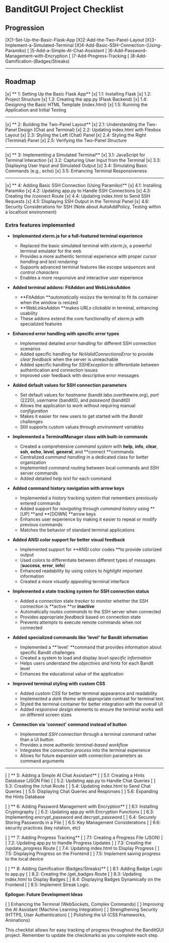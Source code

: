 # BanditGUI Project Checklist

## Progression

[X]1-Set-Up-the-Basic-Flask-App
[X]2-Add-the-Two-Panel-Layout
[X]3-Implement-a-Simulated-Terminal
[X]4-Add-Basic-SSH-Connection-(Using-Paramiko)
[ ]5-Add-a-Simple-AI-Chat-Assistant
[ ]6-Add-Password-Management-with-Encryption
[ ]7-Add-Progress-Tracking
[ ]8-Add-Gamification-(Badges/Streaks)

---

## Roadmap

[x]	** 1: Setting Up the Basic Flask App**
    [x] 1.1: Installing Flask
    [x] 1.2: Project Structure
    [x] 1.3: Creating the app.py (Flask Backend)
    [x] 1.4: Designing the Basic HTML Template (index.html)
    [x] 1.5: Running the Application and Initial Testing

---

[x] ** 2: Building the Two-Panel Layout**
    [x] 2.1: Understanding the Two-Panel Design (Chat and Terminal)
    [x] 2.2: Updating index.html with Flexbox Layout
    [x] 2.3: Styling the Left (Chat) Panel
    [x] 2.4: Styling the Right (Terminal) Panel
    [x] 2.5: Verifying the Two-Panel Structure

---

[x] ** 3: Implementing a Simulated Terminal**
    [x] 3.1: JavaScript for Terminal Interaction
    [x] 3.2: Capturing User Input from the Terminal
    [x] 3.3: Displaying User Input and Simulated Output
    [x] 3.4: Simulating Basic Commands (e.g., echo)
    [x] 3.5: Enhancing Terminal Responsiveness

---

[x] ** 4: Adding Basic SSH Connection (Using Paramiko)**
    [x] 4.1: Installing Paramiko
    [x] 4.2: Updating app.py to Handle SSH Connections
    [x] 4.3: Creating the /connect Route
    [x] 4.4: Updating index.html to Send SSH Requests
    [x] 4.5: Displaying SSH Output in the Terminal Panel
    [x] 4.6: Security Considerations for SSH (Note about AutoAddPolicy, Testing within a localhost environment)

### Extra features implemented

- **Implemented xterm.js for a full-featured terminal experience**
   - Replaced the basic simulated terminal with *xterm.js*, a powerful terminal emulator for the web
   - Provides a more authentic terminal experience with proper *cursor handling* and *text rendering*
   - Supports advanced terminal features like *escape sequences* and *control characters*
   - Enables a more responsive and interactive user experience

- **Added terminal addons: FitAddon and WebLinksAddon**
   - **FitAddon ***automatically resizes* the terminal to fit its container when the window is resized
   - **WebLinksAddon **makes *URLs clickable* in terminal, enhancing usability
   - These addons extend the core functionality of *xterm.js* with specialized features

- **Enhanced error handling with specific error types**
   - Implemented detailed *error handling* for different SSH connection scenarios
   - Added specific handling for *NoValidConnectionsError* to provide *clear feedback* when the server is unreachable
   - Added specific handling for *SSHException* to differentiate between authentication and connection issues
   - Improved user feedback with descriptive error messages

- **Added default values for SSH connection parameters**
   - Set default values for *hostname* (bandit.labs.overthewire.org), *port* (2220), *username* (bandit0), and *password* (bandit0)
   - Allows the application to work without requiring manual *configuration*
   - Makes it easier for new users to get started with the *Bandit* challenges
   - Still supports custom values through *environment variables*

- **Implemented a TerminalManager class with built-in commands**
   - Created a comprehensive *command system* with **help**, **info**, **clear**, **ssh**, **echo**, **level**, **general**, and **connect **commands
   - Centralized *command handling* in a dedicated class for better organization
   - Implemented *command routing* between local commands and SSH server commands
   - Added detailed *help text* for each command

- **Added command history navigation with arrow keys**
   - Implemented a *history* tracking system that remembers previously entered commands
   - Added support for *navigating* through *command history* using **[UP] **and **[DOWN] **arrow keys
   - Enhances user experience by making it easier to repeat or modify previous commands
   - Matches the behavior of standard terminal applications

- **Added ANSI color support for better visual feedback**
   - Implemented support for **ANSI color codes **to provide colorized output
   - Used colors to differentiate between different types of messages (**success**, **error**, **info**)
   - Enhanced readability by using colors to *highlight* important information
   - Created a more *visually appealing* terminal interface

- **Implemented a state tracking system for SSH connection status**
   - Added a connection state *tracker* to monitor whether the SSH connection is **active **or **inactive**
   - Automatically *routes commands* to the SSH server when connected
   - Provides appropriate *feedback* based on connection state
   - Prevents attempts to execute remote commands when not connected

- **Added specialized commands like 'level' for Bandit information**
   - Implemented a **'level' **command that provides information about specific Bandit challenges
   - Created a system to load and display *level-specific information*
   - Helps users understand the *objectives and hints* for each Bandit level
   - Enhances the educational value of the application

- **Improved terminal styling with custom CSS**
    - Added *custom CSS* for better terminal appearance and readability
    - Implemented a *dark theme* with appropriate contrast for terminal text
    - Styled the terminal container for better integration with the overall UI
    - Added *responsive design* elements to ensure the terminal works well on different screen sizes

- **Connection via 'connect' command instead of button**
    - Implemented *SSH connection* through a terminal command rather than a UI button
    - Provides a more authentic *terminal-based workflow*
    - Integrates the *connection process* into the terminal experience
    - Allows for future expansion with connection parameters as command arguments

---

[ ] ** 5: Adding a Simple AI Chat Assistant**
    [ ] 5.1: Creating a Hints Database (JSON File)
    [ ] 5.2: Updating app.py to Handle Chat Queries
    [ ] 5.3: Creating the /chat Route
    [ ] 5.4: Updating index.html to Send Chat Queries
    [ ] 5.5: Displaying Chat Queries and Responses
    [ ] 5.6: Expanding the Hints Database

[ ] ** 6: Adding Password Management with Encryption**
    [ ] 6.1: Installing Cryptography
    [ ] 6.2: Updating app.py with Encryption Functions
    [ ] 6.3: Implementing encrypt_password and decrypt_password
    [ ] 6.4: Securely Storing Passwords in a File
    [ ] 6.5: Key Management Considerations
    [ ] 6.6: security practices (key rotation, etc)

[ ] ** 7: Adding Progress Tracking**
    [ ] 7.1: Creating a Progress File (JSON)
    [ ] 7.2: Updating app.py to Handle Progress Updates
    [ ] 7.3: Creating the /update_progress Route
    [ ] 7.4: Updating index.html to Display Progress
    [ ] 7.5: Displaying Progress on the Frontend
    [ ] 7.5: Implement saving progress to the local device

[ ] ** 8: Adding Gamification (Badges/Streaks)**
    [ ] 8.1: Adding Badge Logic to app.py
    [ ] 8.2: Creating the /get_badges Route
    [ ] 8.3: Updating index.html to Display Badges
    [ ] 8.4: Displaying Badges Dynamically on the Frontend
    [ ] 8.5: Implement Streak Logic.

**Epilogue: Future Development Ideas**

[ ] Enhancing the Terminal (WebSockets, Complex Commands)
[ ] Improving the AI Assistant (Machine Learning Integration)
[ ] Strengthening Security (HTTPS, User Authentication)
[ ] Polishing the UI (CSS Frameworks, Animations)


This checklist allows for easy tracking of progress throughout the BanditGUI project. Remember to update the checkmarks as you complete each step.
